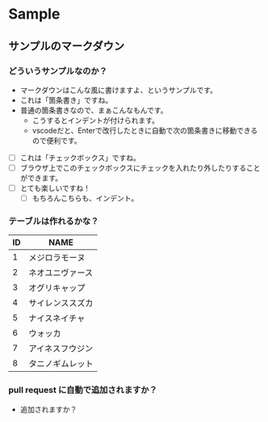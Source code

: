 # Sample

## サンプルのマークダウン

### どういうサンプルなのか？

- マークダウンはこんな風に書けますよ、というサンプルです。
- これは「箇条書き」ですね。
- 普通の箇条書きなので、まぁこんなもんです。
  - こうするとインデントが付けられます。
  - vscodeだと、Enterで改行したときに自動で次の箇条書きに移動できるので便利です。

- [ ] これは「チェックボックス」ですね。
- [ ] ブラウザ上でこのチェックボックスにチェックを入れたり外したりすることができます。
- [ ] とても楽しいですね！
  - [ ] もちろんこちらも、インデント。

### テーブルは作れるかな？

|ID|NAME|
|-|-|
|1|メジロラモーヌ|
|2|ネオユニヴァース|
|3|オグリキャップ|
|4|サイレンススズカ|
|5|ナイスネイチャ|
|6|ウォッカ|
|7|アイネスフウジン|
|8|タニノギムレット|

### pull request に自動で追加されますか？

- 追加されますか？
